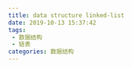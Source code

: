 ```yaml
---
title: data structure linked-list
date: 2019-10-13 15:37:42
tags:
 - 数据结构
 - 链表
categories: 数据结构
---
```


##

## 
